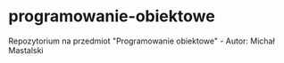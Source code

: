 # programowanie-obiektowe

Repozytorium na przedmiot "Programowanie obiektowe" - Autor: Michał Mastalski
